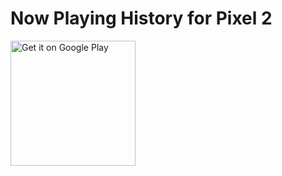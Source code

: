 # Now Playing History for Pixel 2

<a href='https://play.google.com/store/apps/details?id=com.tanuj.nowplayinghistory&pcampaignid=MKT-Other-global-all-co-prtnr-py-PartBadge-Mar2515-1'>
  <img width='200' alt='Get it on Google Play' src='https://play.google.com/intl/en_us/badges/images/generic/en_badge_web_generic.png'/>
</a>
